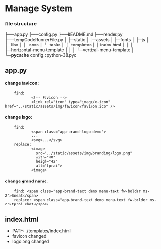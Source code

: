 # Manage System

### file structure 
├──app.py
├──config.py
├──README.md
├──render.py
├──tempCodeRunnerFile.py
│
├─static
│  ├─assets
│  ├─fonts
│  ├─js
│  ├─libs
│  ├─scss
│  └─tasks
│
├─templates
│  │  index.html
│  │
│  ├─horizontal-menu-template
│  │
│  └─vertical-menu-template
│
└─__pycache__
        config.cpython-38.pyc


## app.py
#### change favicon: 
        find:
                <!-- Favicon -->
                <link rel="icon" type="image/x-icon" href="../static/assets/img/favicon/favicon.ico" />
#### change logo: 
        find:
                <span class="app-brand-logo demo">
                ...
                <svg>...</svg>
        replace: 
                <image 
                  src="../static/assets/img/branding/logo.png" 
                  with="40" 
                  heigh="42" 
                  alt="tprai">
                <image>
#### change grand name:
        find: <span class="app-brand-text demo menu-text fw-bolder ms-2">Sneat</span>
        replace: <span class="app-brand-text demo menu-text fw-bolder ms-2">tprai chat</span>



## index.html
- PATH: ./templates/index.html
- favicon changed
- logo.png changed

